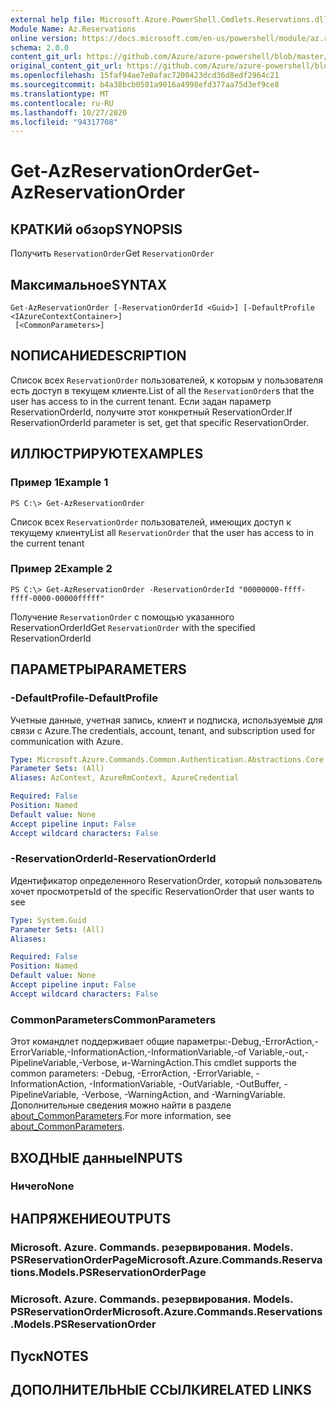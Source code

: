 ```yaml
---
external help file: Microsoft.Azure.PowerShell.Cmdlets.Reservations.dll-Help.xml
Module Name: Az.Reservations
online version: https://docs.microsoft.com/en-us/powershell/module/az.reservations/get-azreservationorder
schema: 2.0.0
content_git_url: https://github.com/Azure/azure-powershell/blob/master/src/Reservations/Reservations/help/Get-AzReservationOrder.md
original_content_git_url: https://github.com/Azure/azure-powershell/blob/master/src/Reservations/Reservations/help/Get-AzReservationOrder.md
ms.openlocfilehash: 15faf94ae7e0afac7200423dcd36d8edf2964c21
ms.sourcegitcommit: b4a38bcb0501a9016a4998efd377aa75d3ef9ce8
ms.translationtype: MT
ms.contentlocale: ru-RU
ms.lasthandoff: 10/27/2020
ms.locfileid: "94317708"
---
```

# <span data-ttu-id="a32b0-101">Get-AzReservationOrder</span><span class="sxs-lookup"><span data-stu-id="a32b0-101">Get-AzReservationOrder</span></span>

## <span data-ttu-id="a32b0-102">КРАТКИй обзор</span><span class="sxs-lookup"><span data-stu-id="a32b0-102">SYNOPSIS</span></span>
<span data-ttu-id="a32b0-103">Получить `ReservationOrder`</span><span class="sxs-lookup"><span data-stu-id="a32b0-103">Get `ReservationOrder`</span></span>

## <span data-ttu-id="a32b0-104">Максимальное</span><span class="sxs-lookup"><span data-stu-id="a32b0-104">SYNTAX</span></span>

```
Get-AzReservationOrder [-ReservationOrderId <Guid>] [-DefaultProfile <IAzureContextContainer>]
 [<CommonParameters>]
```

## <span data-ttu-id="a32b0-105">NОПИСАНИЕ</span><span class="sxs-lookup"><span data-stu-id="a32b0-105">DESCRIPTION</span></span>
<span data-ttu-id="a32b0-106">Список всех `ReservationOrder` пользователей, к которым у пользователя есть доступ в текущем клиенте.</span><span class="sxs-lookup"><span data-stu-id="a32b0-106">List of all the `ReservationOrder`s that the user has access to in the current tenant.</span></span> <span data-ttu-id="a32b0-107">Если задан параметр ReservationOrderId, получите этот конкретный ReservationOrder.</span><span class="sxs-lookup"><span data-stu-id="a32b0-107">If ReservationOrderId parameter is set, get that specific ReservationOrder.</span></span>

## <span data-ttu-id="a32b0-108">ИЛЛЮСТРИРУЮТ</span><span class="sxs-lookup"><span data-stu-id="a32b0-108">EXAMPLES</span></span>

### <span data-ttu-id="a32b0-109">Пример 1</span><span class="sxs-lookup"><span data-stu-id="a32b0-109">Example 1</span></span>
```
PS C:\> Get-AzReservationOrder
```

<span data-ttu-id="a32b0-110">Список всех `ReservationOrder` пользователей, имеющих доступ к текущему клиенту</span><span class="sxs-lookup"><span data-stu-id="a32b0-110">List all `ReservationOrder` that the user has access to in the current tenant</span></span>

### <span data-ttu-id="a32b0-111">Пример 2</span><span class="sxs-lookup"><span data-stu-id="a32b0-111">Example 2</span></span>
```
PS C:\> Get-AzReservationOrder -ReservationOrderId "00000000-ffff-ffff-0000-00000fffff"
```

<span data-ttu-id="a32b0-112">Получение `ReservationOrder` с помощью указанного ReservationOrderId</span><span class="sxs-lookup"><span data-stu-id="a32b0-112">Get `ReservationOrder` with the specified ReservationOrderId</span></span>

## <span data-ttu-id="a32b0-113">ПАРАМЕТРЫ</span><span class="sxs-lookup"><span data-stu-id="a32b0-113">PARAMETERS</span></span>

### <span data-ttu-id="a32b0-114">-DefaultProfile</span><span class="sxs-lookup"><span data-stu-id="a32b0-114">-DefaultProfile</span></span>
<span data-ttu-id="a32b0-115">Учетные данные, учетная запись, клиент и подписка, используемые для связи с Azure.</span><span class="sxs-lookup"><span data-stu-id="a32b0-115">The credentials, account, tenant, and subscription used for communication with Azure.</span></span>

```yaml
Type: Microsoft.Azure.Commands.Common.Authentication.Abstractions.Core.IAzureContextContainer
Parameter Sets: (All)
Aliases: AzContext, AzureRmContext, AzureCredential

Required: False
Position: Named
Default value: None
Accept pipeline input: False
Accept wildcard characters: False
```

### <span data-ttu-id="a32b0-116">-ReservationOrderId</span><span class="sxs-lookup"><span data-stu-id="a32b0-116">-ReservationOrderId</span></span>
<span data-ttu-id="a32b0-117">Идентификатор определенного ReservationOrder, который пользователь хочет просмотреть</span><span class="sxs-lookup"><span data-stu-id="a32b0-117">Id of the specific ReservationOrder that user wants to see</span></span>

```yaml
Type: System.Guid
Parameter Sets: (All)
Aliases:

Required: False
Position: Named
Default value: None
Accept pipeline input: False
Accept wildcard characters: False
```

### <span data-ttu-id="a32b0-118">CommonParameters</span><span class="sxs-lookup"><span data-stu-id="a32b0-118">CommonParameters</span></span>
<span data-ttu-id="a32b0-119">Этот командлет поддерживает общие параметры:-Debug,-ErrorAction,-ErrorVariable,-InformationAction,-InformationVariable,-of Variable,-out,-PipelineVariable,-Verbose, и-WarningAction.</span><span class="sxs-lookup"><span data-stu-id="a32b0-119">This cmdlet supports the common parameters: -Debug, -ErrorAction, -ErrorVariable, -InformationAction, -InformationVariable, -OutVariable, -OutBuffer, -PipelineVariable, -Verbose, -WarningAction, and -WarningVariable.</span></span> <span data-ttu-id="a32b0-120">Дополнительные сведения можно найти в разделе [about_CommonParameters](http://go.microsoft.com/fwlink/?LinkID=113216).</span><span class="sxs-lookup"><span data-stu-id="a32b0-120">For more information, see [about_CommonParameters](http://go.microsoft.com/fwlink/?LinkID=113216).</span></span>

## <span data-ttu-id="a32b0-121">ВХОДНЫЕ данные</span><span class="sxs-lookup"><span data-stu-id="a32b0-121">INPUTS</span></span>

### <span data-ttu-id="a32b0-122">Ничего</span><span class="sxs-lookup"><span data-stu-id="a32b0-122">None</span></span>

## <span data-ttu-id="a32b0-123">НАПРЯЖЕНИЕ</span><span class="sxs-lookup"><span data-stu-id="a32b0-123">OUTPUTS</span></span>

### <span data-ttu-id="a32b0-124">Microsoft. Azure. Commands. резервирования. Models. PSReservationOrderPage</span><span class="sxs-lookup"><span data-stu-id="a32b0-124">Microsoft.Azure.Commands.Reservations.Models.PSReservationOrderPage</span></span>

### <span data-ttu-id="a32b0-125">Microsoft. Azure. Commands. резервирования. Models. PSReservationOrder</span><span class="sxs-lookup"><span data-stu-id="a32b0-125">Microsoft.Azure.Commands.Reservations.Models.PSReservationOrder</span></span>

## <span data-ttu-id="a32b0-126">Пуск</span><span class="sxs-lookup"><span data-stu-id="a32b0-126">NOTES</span></span>

## <span data-ttu-id="a32b0-127">ДОПОЛНИТЕЛЬНЫЕ ССЫЛКИ</span><span class="sxs-lookup"><span data-stu-id="a32b0-127">RELATED LINKS</span></span>
